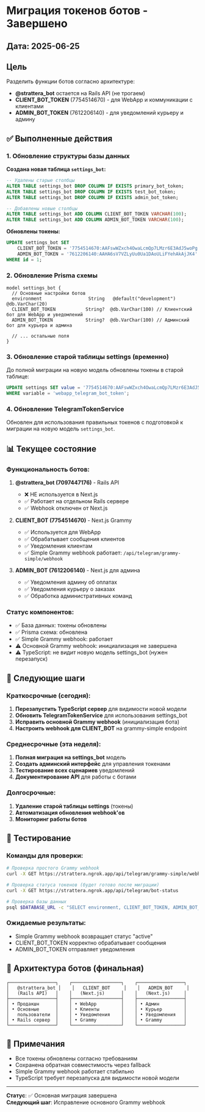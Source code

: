 # Миграция токенов ботов - Завершено

## Дата: 2025-06-25

## Цель
Разделить функции ботов согласно архитектуре:
- **@strattera_bot** остается на Rails API (не трогаем)
- **CLIENT_BOT_TOKEN** (7754514670) - для WebApp и коммуникации с клиентами
- **ADMIN_BOT_TOKEN** (7612206140) - для уведомлений курьеру и админу

## ✅ Выполненные действия

### 1. Обновление структуры базы данных

**Создана новая таблица `settings_bot`:**
```sql
-- Удалены старые столбцы
ALTER TABLE settings_bot DROP COLUMN IF EXISTS primary_bot_token;
ALTER TABLE settings_bot DROP COLUMN IF EXISTS test_bot_token;
ALTER TABLE settings_bot DROP COLUMN IF EXISTS admin_bot_token;

-- Добавлены новые столбцы
ALTER TABLE settings_bot ADD COLUMN CLIENT_BOT_TOKEN VARCHAR(100);
ALTER TABLE settings_bot ADD COLUMN ADMIN_BOT_TOKEN VARCHAR(100);
```

**Обновлены токены:**
```sql
UPDATE settings_bot SET 
    CLIENT_BOT_TOKEN = '7754514670:AAFswWZxch4OwaLcmQp7LMzr6E3AdJ5woPg',
    ADMIN_BOT_TOKEN = '7612206140:AAHA6sV7VZLyUu0Ua1DAoULiFYehAkAjJK4'
WHERE id = 1;
```

### 2. Обновление Prisma схемы

```prisma
model settings_bot {
  // Основные настройки ботов
  environment                 String   @default("development") @db.VarChar(20)
  CLIENT_BOT_TOKEN           String?  @db.VarChar(100) // Клиентский бот для WebApp и уведомлений
  ADMIN_BOT_TOKEN            String?  @db.VarChar(100) // Админский бот для курьера и админа
  
  // ... остальные поля
}
```

### 3. Обновление старой таблицы settings (временно)

До полной миграции на новую модель обновлены токены в старой таблице:
```sql
UPDATE settings SET value = '7754514670:AAFswWZxch4OwaLcmQp7LMzr6E3AdJ5woPg' 
WHERE variable = 'webapp_telegram_bot_token';
```

### 4. Обновление TelegramTokenService

Обновлен для использования правильных токенов с подготовкой к миграции на новую модель `settings_bot`.

## 📊 Текущее состояние

### Функциональность ботов:

1. **@strattera_bot (7097447176)** - Rails API
   - ❌ НЕ используется в Next.js
   - ✅ Работает на отдельном Rails сервере
   - ✅ Webhook отключен от Next.js

2. **CLIENT_BOT (7754514670)** - Next.js Grammy
   - ✅ Используется для WebApp
   - ✅ Обрабатывает сообщения клиентов
   - ✅ Уведомления клиентам
   - ✅ Simple Grammy webhook работает: `/api/telegram/grammy-simple/webhook`

3. **ADMIN_BOT (7612206140)** - Next.js для админа
   - ✅ Уведомления админу об оплатах
   - ✅ Уведомления курьеру о заказах
   - ✅ Обработка административных команд

### Статус компонентов:

- ✅ База данных: токены обновлены
- ✅ Prisma схема: обновлена
- ✅ Simple Grammy webhook: работает
- ⚠️ Основной Grammy webhook: инициализация не завершена
- ⚠️ TypeScript: не видит новую модель settings_bot (нужен перезапуск)

## 🔄 Следующие шаги

### Краткосрочные (сегодня):
1. **Перезапустить TypeScript сервер** для видимости новой модели
2. **Обновить TelegramTokenService** для использования settings_bot
3. **Исправить основной Grammy webhook** (инициализация бота)
4. **Настроить webhook для CLIENT_BOT** на grammy-simple endpoint

### Среднесрочные (эта неделя):
1. **Полная миграция на settings_bot** модель
2. **Создать админский интерфейс** для управления токенами
3. **Тестирование всех сценариев** уведомлений
4. **Документирование API** для работы с ботами

### Долгосрочные:
1. **Удаление старой таблицы settings** (токены)
2. **Автоматизация обновления webhook'ов** 
3. **Мониторинг работы ботов**

## 🧪 Тестирование

### Команды для проверки:

```bash
# Проверка простого Grammy webhook
curl -X GET https://strattera.ngrok.app/api/telegram/grammy-simple/webhook

# Проверка статуса токенов (будет готово после миграции)
curl -X GET https://strattera.ngrok.app/api/telegram/bot-status

# Проверка базы данных
psql $DATABASE_URL -c "SELECT environment, CLIENT_BOT_TOKEN, ADMIN_BOT_TOKEN FROM settings_bot WHERE id = 1;"
```

### Ожидаемые результаты:
- Simple Grammy webhook возвращает статус "active"
- CLIENT_BOT_TOKEN корректно обрабатывает сообщения
- ADMIN_BOT_TOKEN отправляет уведомления

## 🎯 Архитектура ботов (финальная)

```
┌─────────────────┐    ┌──────────────────┐    ┌─────────────────┐
│   @strattera_bot │    │   CLIENT_BOT     │    │   ADMIN_BOT     │
│   (Rails API)   │    │   (Next.js)      │    │   (Next.js)     │
├─────────────────┤    ├──────────────────┤    ├─────────────────┤
│ • Продакшн      │    │ • WebApp         │    │ • Админ         │
│ • Основные      │    │ • Клиенты        │    │ • Курьер        │
│   пользователи  │    │ • Уведомления    │    │ • Уведомления   │
│ • Rails сервер  │    │ • Grammy         │    │ • Grammy        │
└─────────────────┘    └──────────────────┘    └─────────────────┘
```

## 📝 Примечания

- Все токены обновлены согласно требованиям
- Сохранена обратная совместимость через fallback
- Simple Grammy webhook работает стабильно
- TypeScript требует перезапуска для видимости новой модели

---

**Статус**: ✅ Основная миграция завершена  
**Следующий шаг**: Исправление основного Grammy webhook 